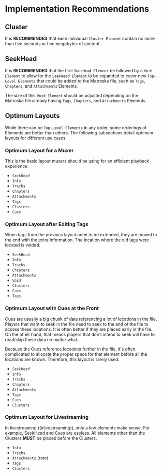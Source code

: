 # Implementation Recommendations

## Cluster

It is **RECOMMENDED** that each individual `Cluster Element` contain no more than
five seconds or five megabytes of content.

## SeekHead

It is **RECOMMENDED** that the first `SeekHead Element` be followed by a `Void Element` to
allow for the `SeekHead Element` to be expanded to cover new `Top-Level Elements`
that could be added to the Matroska file, such as `Tags`, `Chapters`, and `Attachments` Elements.

The size of this `Void Element` should be adjusted depending on the Matroska file already having
`Tags`, `Chapters`, and `Attachments` Elements.

## Optimum Layouts

While there can be `Top-Level Elements` in any order, some orderings of Elements are better than others.
The following subsections detail optimum layouts for different use cases.

### Optimum Layout for a Muxer

This is the basic layout muxers should be using for an efficient playback experience:

* `SeekHead`
* `Info`
* `Tracks`
* `Chapters`
* `Attachments`
* `Tags`
* `Clusters`
* `Cues`

### Optimum Layout after Editing Tags

When tags from the previous layout need to be extended, they are moved to the end with the extra information.
The location where the old tags were located is voided.

* `SeekHead`
* `Info`
* `Tracks`
* `Chapters`
* `Attachments`
* `Void`
* `Clusters`
* `Cues`
* `Tags`

### Optimum Layout with Cues at the Front

Cues are usually a big chunk of data referencing a lot of locations in the file.
Players that want to seek in the file need to seek to the end of the file
to access these locations. It is often better if they are placed early in the file.
On the other hand, that means players that don't intend to seek will have to read/skip
these data no matter what.

Because the Cues reference locations further in the file, it's often complicated to
allocate the proper space for that element before all the locations are known.
Therefore, this layout is rarely used:

* `SeekHead`
* `Info`
* `Tracks`
* `Chapters`
* `Attachments`
* `Tags`
* `Cues`
* `Clusters`

### Optimum Layout for Livestreaming

In livestreaming ((#livestreaming)), only a few elements make sense. For example, SeekHead and Cues are useless.
All elements other than the Clusters **MUST** be placed before the Clusters.

* `Info`
* `Tracks`
* `Attachments` (rare)
* `Tags`
* `Clusters`

